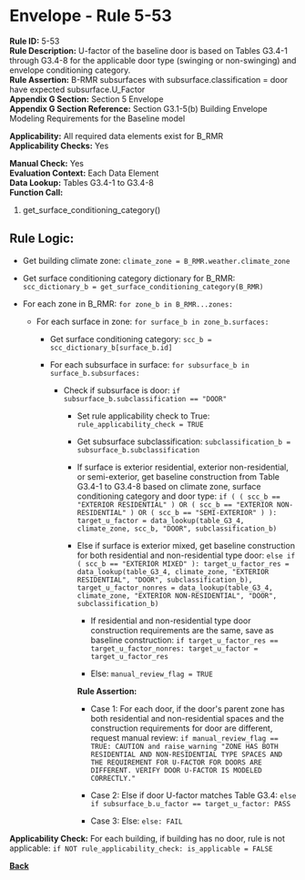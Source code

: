 
# Envelope - Rule 5-53  

**Rule ID:** 5-53  
**Rule Description:** U-factor of the baseline door is based on Tables G3.4-1 through G3.4-8 for the applicable door type (swinging or non-swinging) and envelope conditioning category.  
**Rule Assertion:** B-RMR subsurfaces with subsurface.classification = door have expected subsurface.U_Factor  
**Appendix G Section:** Section 5 Envelope  
**Appendix G Section Reference:** Section G3.1-5(b) Building Envelope Modeling Requirements for the Baseline model  

**Applicability:** All required data elements exist for B_RMR  
**Applicability Checks:** Yes  

**Manual Check:** Yes  
**Evaluation Context:** Each Data Element  
**Data Lookup:** Tables G3.4-1 to G3.4-8  
**Function Call:**  

  1. get_surface_conditioning_category()  

## Rule Logic:  

- Get building climate zone: `climate_zone = B_RMR.weather.climate_zone`

- Get surface conditioning category dictionary for B_RMR: `scc_dictionary_b = get_surface_conditioning_category(B_RMR)`

- For each zone in B_RMR: `for zone_b in B_RMR...zones:`

  - For each surface in zone: `for surface_b in zone_b.surfaces:`

    - Get surface conditioning category: `scc_b = scc_dictionary_b[surface_b.id]`

    - For each subsurface in surface: `for subsurface_b in surface_b.subsurfaces:`

      - Check if subsurface is door: `if subsurface_b.subclassification == "DOOR"`

        - Set rule applicability check to True: `rule_applicability_check = TRUE`

        - Get subsurface subclassification: `subclassification_b = subsurface_b.subclassification`

        - If surface is exterior residential, exterior non-residential, or semi-exterior, get baseline construction from Table G3.4-1 to G3.4-8 based on climate zone, surface conditioning category and door type: `if ( ( scc_b == "EXTERIOR RESIDENTIAL" ) OR ( scc_b == "EXTERIOR NON-RESIDENTIAL" ) OR ( scc_b == "SEMI-EXTERIOR" ) ): target_u_factor = data_lookup(table_G3_4, climate_zone, scc_b, "DOOR", subclassification_b)`

        - Else if surface is exterior mixed, get baseline construction for both residential and non-residential type door: `else if ( scc_b == "EXTERIOR MIXED" ): target_u_factor_res = data_lookup(table_G3_4, climate_zone, "EXTERIOR RESIDENTIAL", "DOOR", subclassification_b), target_u_factor_nonres = data_lookup(table_G3_4, climate_zone, "EXTERIOR NON-RESIDENTIAL", "DOOR", subclassification_b)`

          - If residential and non-residential type door construction requirements are the same, save as baseline construction: `if target_u_factor_res == target_u_factor_nonres: target_u_factor = target_u_factor_res`

          - Else: `manual_review_flag = TRUE`

          **Rule Assertion:**  

          - Case 1: For each door, if the door's parent zone has both residential and non-residential spaces and the construction requirements for door are different, request manual review: `if manual_review_flag == TRUE: CAUTION and raise_warning "ZONE HAS BOTH RESIDENTIAL AND NON-RESIDENTIAL TYPE SPACES AND THE REQUIREMENT FOR U-FACTOR FOR DOORS ARE DIFFERENT. VERIFY DOOR U-FACTOR IS MODELED CORRECTLY."`

          - Case 2: Else if door U-factor matches Table G3.4: `else if subsurface_b.u_factor == target_u_factor: PASS`

          - Case 3: Else: `else: FAIL`

**Applicability Check:** For each building, if building has no door, rule is not applicable: `if NOT rule_applicability_check: is_applicable = FALSE`

**[Back](../_toc.md)**
